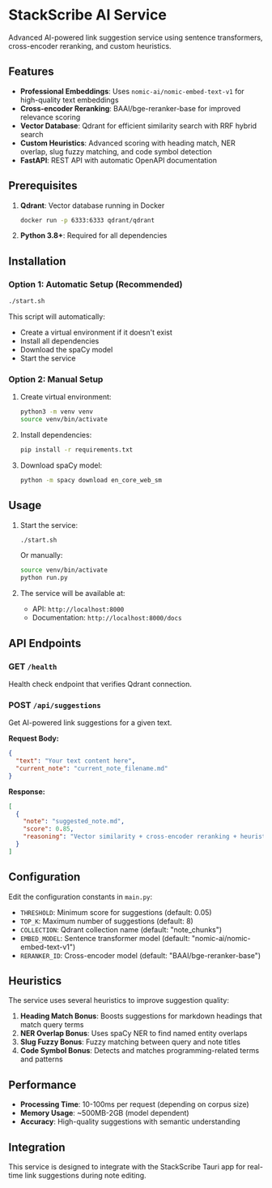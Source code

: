 # StackScribe AI Service

Advanced AI-powered link suggestion service using sentence transformers, cross-encoder reranking, and custom heuristics.

## Features

- **Professional Embeddings**: Uses `nomic-ai/nomic-embed-text-v1` for high-quality text embeddings
- **Cross-encoder Reranking**: BAAI/bge-reranker-base for improved relevance scoring
- **Vector Database**: Qdrant for efficient similarity search with RRF hybrid search
- **Custom Heuristics**: Advanced scoring with heading match, NER overlap, slug fuzzy matching, and code symbol detection
- **FastAPI**: REST API with automatic OpenAPI documentation

## Prerequisites

1. **Qdrant**: Vector database running in Docker
   ```bash
   docker run -p 6333:6333 qdrant/qdrant
   ```

2. **Python 3.8+**: Required for all dependencies

## Installation

### Option 1: Automatic Setup (Recommended)
```bash
./start.sh
```
This script will automatically:
- Create a virtual environment if it doesn't exist
- Install all dependencies
- Download the spaCy model
- Start the service

### Option 2: Manual Setup
1. Create virtual environment:
   ```bash
   python3 -m venv venv
   source venv/bin/activate
   ```

2. Install dependencies:
   ```bash
   pip install -r requirements.txt
   ```

3. Download spaCy model:
   ```bash
   python -m spacy download en_core_web_sm
   ```

## Usage

1. Start the service:
   ```bash
   ./start.sh
   ```
   Or manually:
   ```bash
   source venv/bin/activate
   python run.py
   ```

2. The service will be available at:
   - API: `http://localhost:8000`
   - Documentation: `http://localhost:8000/docs`

## API Endpoints

### GET `/health`
Health check endpoint that verifies Qdrant connection.

### POST `/api/suggestions`
Get AI-powered link suggestions for a given text.

**Request Body:**
```json
{
  "text": "Your text content here",
  "current_note": "current_note_filename.md"
}
```

**Response:**
```json
[
  {
    "note": "suggested_note.md",
    "score": 0.85,
    "reasoning": "Vector similarity + cross-encoder reranking + heuristics (score: 0.850)"
  }
]
```

## Configuration

Edit the configuration constants in `main.py`:

- `THRESHOLD`: Minimum score for suggestions (default: 0.05)
- `TOP_K`: Maximum number of suggestions (default: 8)
- `COLLECTION`: Qdrant collection name (default: "note_chunks")
- `EMBED_MODEL`: Sentence transformer model (default: "nomic-ai/nomic-embed-text-v1")
- `RERANKER_ID`: Cross-encoder model (default: "BAAI/bge-reranker-base")

## Heuristics

The service uses several heuristics to improve suggestion quality:

1. **Heading Match Bonus**: Boosts suggestions for markdown headings that match query terms
2. **NER Overlap Bonus**: Uses spaCy NER to find named entity overlaps
3. **Slug Fuzzy Bonus**: Fuzzy matching between query and note titles
4. **Code Symbol Bonus**: Detects and matches programming-related terms and patterns

## Performance

- **Processing Time**: 10-100ms per request (depending on corpus size)
- **Memory Usage**: ~500MB-2GB (model dependent)
- **Accuracy**: High-quality suggestions with semantic understanding

## Integration

This service is designed to integrate with the StackScribe Tauri app for real-time link suggestions during note editing. 